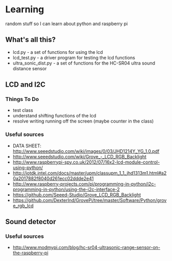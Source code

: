 # Learning
random stuff so I can learn about python and raspberry pi

## What's all this?
   * lcd.py              - a set of functions for using the lcd
   * lcd_test.py         - a driver program for testing the lcd functions
   * ultra_sonic_dist.py - a set of functions for the HC-SR04 ultra sound distance sensor 



## LCD and I2C
### Things To Do
   * test class
   * understand shifting functions of the lcd
   * resolve writing running off the screen (maybe counter in the class)

### Useful sources
   * DATA SHEET: http://www.seeedstudio.com/wiki/images/0/03/JHD1214Y_YG_1.0.pdf
   * http://www.seeedstudio.com/wiki/Grove_-_LCD_RGB_Backlight
   * http://www.raspberrypi-spy.co.uk/2012/07/16x2-lcd-module-control-using-python/
   * http://iotdk.intel.com/docs/master/upm/classupm_1_1_jhd1313m1.html#a20a2017882f8040d261ecc02ddde2e41
   * http://www.raspberry-projects.com/pi/programming-in-python/i2c-programming-in-python/using-the-i2c-interface-2
   * https://github.com/Seeed-Studio/Grove_LCD_RGB_Backlight
   * https://github.com/DexterInd/GrovePi/tree/master/Software/Python/grove_rgb_lcd



## Sound detector
### Useful sources
   * http://www.modmypi.com/blog/hc-sr04-ultrasonic-range-sensor-on-the-raspberry-pi
    
